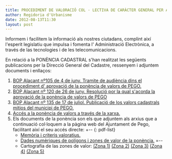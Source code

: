 ```yaml
---
title: PROCEDIMENT DE VALORACIÓ COL · LECTIVA DE CARÀCTER GENERAL PER AL MUNICIPI DE PEGO PONÈNCIA 2012, AMB FECTES 2013
author: Regidoria d'Urbanisme
date: 2012-08-13T11:30
layout: post
---
```


Informem i facilitem la informació als nostres ciutadans, complint així l'esperit legislatiu que impulsa i fomenta l' Administració Electrònica, a través de las tecnologies i de les telecomunicacions.

En relació a la PONÈNCIA CADASTRAL s'han realitzat les següents publicacions per la Direcció General del Cadastre, ressenyem i adjuntem documents i enllaços:
		
1. [BOP Alacant nº105 de 4 de juny. Tramite de audiència dins el  procediment d' aprovació de la ponència de valors de PEGO.](http://www.dip-alicante.es/bop2/pdftotal/2012/06/04-06-12.pdf#page=4)
2. [BOP Alacant nº 120 de 26 de juny. Resolució por la qual s'acorda la aprovació de la ponència de valors de PEGO](http://www.dip-alicante.es/bop2/pdftotal/2012/06/26-06-12.pdf#page=3)
3. [BOP Alacant nº 135 de 17 de juliol. Publicació de los valors cadastrals mitjos del municipi de PEGO.](http://www.dip-alicante.es/bop2/pdftotal/2012/07/17-07-12.pdf#page=3)
4. [Accés a la ponència de valors a través de la xarxa.](https://www1.sedecatastro.gob.es/OVCFrames.aspx?TIPO=CONSULTA)
5. Els documents de la ponència son els que adjuntem als arxius que a continuació col·loquem a la pàgina web del Ajuntament de Pego, facilitant així el seu accés directe:
	+-- {: pdf-list}
	* [Memòria i criteris valoratius.](/pdf/noticies/20120813-ProcedimentValoracioColectivaPonencia2012/Memoria_y_criterios_valorativos.pdf)
	* [Dades numèriques de polígons i zones de valor de la ponència.](/pdf/noticies/20120813-ProcedimentValoracioColectivaPonencia2012/Poligonos_y_zonas_de_valor.pdf)
	=--
	* Cartografia de las zones de valor: [(Zona 1)](/pdf/noticies/20120813-ProcedimentValoracioColectivaPonencia2012/1.jpg) [(Zona 2)](/pdf/noticies/20120813-ProcedimentValoracioColectivaPonencia2012/2.jpg) [(Zona 3)](/pdf/noticies/20120813-ProcedimentValoracioColectivaPonencia2012/3.jpg) [(Zona 4)](/pdf/noticies/20120813-ProcedimentValoracioColectivaPonencia2012/4.jpg) [(Zona 5)](/pdf/noticies/20120813-ProcedimentValoracioColectivaPonencia2012/5.jpg)